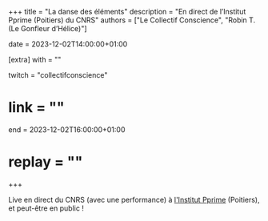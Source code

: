 +++
title = "La danse des éléments"
description = "En direct de l’Institut Pprime (Poitiers) du CNRS"
authors = ["Le Collectif Conscience", "Robin T. (Le Gonfleur d’Hélice)"]

date = 2023-12-02T14:00:00+01:00

[extra]
with = ""

twitch = "collectifconscience"
# link = ""

end = 2023-12-02T16:00:00+01:00

# replay = ""
+++

Live en direct du CNRS (avec une performance) à [l'Institut Pprime](https://www.pprime.fr) (Poitiers), et peut-être
en public !
